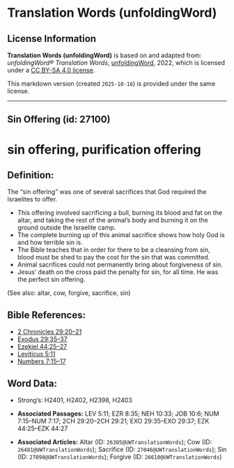 # Translation Words (unfoldingWord)

## License Information

**Translation Words (unfoldingWord)** is based on and adapted from: _unfoldingWord® Translation Words_, [unfoldingWord](https://unfoldingword.org/utw), 2022, which is licensed under a [CC BY-SA 4.0 license](https://creativecommons.org/licenses/by-sa/4.0/legalcode.en).

This markdown version (created `2025-10-16`) is provided under the same license.



--------------------------------

## Sin Offering (id: 27100)

sin offering, purification offering
===================================

Definition:
-----------

The “sin offering” was one of several sacrifices that God required the Israelites to offer.

* This offering involved sacrificing a bull, burning its blood and fat on the altar, and taking the rest of the animal’s body and burning it on the ground outside the Israelite camp.
* The complete burning up of this animal sacrifice shows how holy God is and how terrible sin is.
* The Bible teaches that in order for there to be a cleansing from sin, blood must be shed to pay the cost for the sin that was committed.
* Animal sacrifices could not permanently bring about forgiveness of sin.
* Jesus’ death on the cross paid the penalty for sin, for all time. He was the perfect sin offering.

(See also: altar, cow, forgive, sacrifice, sin)

Bible References:
-----------------

* [2 Chronicles 29:20–21](https://ref.ly/2Chr29:20-2Chr29:21)
* [Exodus 29:35–37](https://ref.ly/Exod29:35-Exod29:37)
* [Ezekiel 44:25–27](https://ref.ly/Ezek44:25-Ezek44:27)
* [Leviticus 5:11](https://ref.ly/Lev5:11)
* [Numbers 7:15–17](https://ref.ly/Num7:15-Num7:17)

Word Data:
----------

* Strong’s: H2401, H2402, H2398, H2403

* **Associated Passages:** LEV 5:11; EZR 8:35; NEH 10:33; JOB 10:6; NUM 7:15–NUM 7:17; 2CH 29:20–2CH 29:21; EXO 29:35–EXO 29:37; EZK 44:25–EZK 44:27
* **Associated Articles:** Altar (ID: `26305@UWTranslationWords`); Cow (ID: `26481@UWTranslationWords`); Sacrifice (ID: `27046@UWTranslationWords`); Sin (ID: `27098@UWTranslationWords`); Forgive (ID: `26610@UWTranslationWords`)


